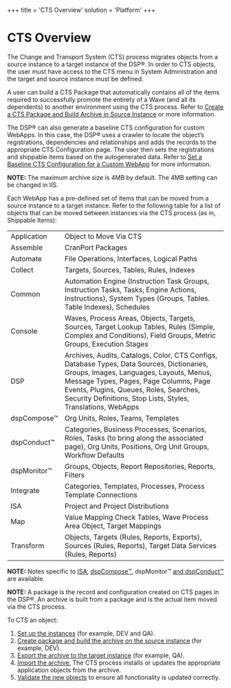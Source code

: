 +++
title = 'CTS Overview'
solution = 'Platform'
+++

# CTS Overview

The Change and Transport System (CTS) process migrates objects from a
source instance to a target instance of the DSP®. In order to CTS
objects, the user must have access to the CTS menu in System
Administration and the target and source instance must be defined.

A user can build a CTS Package that automatically contains all of the
items required to successfully promote the entirety of a Wave (and all
its dependents) to another environment using the CTS process. Refer to
[Create a CTS Package and Build Archive in Source
Instance](CreatePckgeBuildArcSrceInstance.htm) or more information.

The DSP® can also generate a baseline CTS configuration for custom
WebApps. In this case, the DSP® uses a crawler to locate the object’s
registrations, dependencies and relationships and adds the records to
the appropriate CTS Configuration page. The user then sets the
registrations and shippable items based on the autogenerated data. Refer
to [Set a Baseline CTS Configuration for a Custom
WebApp](Set%20a%20Baseline%20CTS%20Configuration%20for%20a%20Custom%20WebApp.htm)
for more information.

<span style="font-weight: bold;">NOTE:</span> The maximum archive size
is 4MB by default. The 4MB setting can be changed in IIS.

Each WebApp has a pre-defined set of items that can be moved from a
source instance to a target instance. Refer to the following table for a
list of objects that can be moved between instances via the CTS process
(as in, Shippable
Items):

|             |                                                                                                                                                                                                                                                                                           |
| ----------- | ----------------------------------------------------------------------------------------------------------------------------------------------------------------------------------------------------------------------------------------------------------------------------------------- |
| Application | Object to Move Via CTS                                                                                                                                                                                                                                                                    |
| Assemble    | CranPort Packages                                                                                                                                                                                                                                                                         |
| Automate    | File Operations, Interfaces, Logical Paths                                                                                                                                                                                                                                                |
| Collect     | Targets, Sources, Tables, Rules, Indexes                                                                                                                                                                                                                                                  |
| Common      | Automation Engine (Instruction Task Groups, Instruction Tasks, Tasks, Engine Actions, Instructions), System Types (Groups, Tables. Table Indexes), Schedules                                                                                                                              |
| Console     | Waves, Process Areas, Objects, Targets, Sources, Target Lookup Tables, Rules (Simple, Complex and Conditions), Field Groups, Metric Groups, Execution Stages                                                                                                                              |
| DSP         | Archives, Audits, Catalogs, Color, CTS Configs, Database Types, Data Sources, Dictionaries, Groups, Images, Languages, Layouts, Menus, Message Types, Pages, Page Columns, Page Events, Plugins, Queues, Roles, Searches, Security Definitions, Stop Lists, Styles, Translations, WebApps |
| dspCompose™ | Org Units, Roles, Teams, Templates                                                                                                                                                                                                                                                        |
| dspConduct™ | Categories, Business Processes, Scenarios, Roles, Tasks (to bring along the associated page), Org Units, Positions, Org Unit Groups, Workflow Defaults                                                                                                                                    |
| dspMonitor™ | Groups, Objects, Report Repositories, Reports, Filters                                                                                                                                                                                                                                    |
| Integrate   | Categories, Templates, Processes, Process Template Connections                                                                                                                                                                                                                            |
| ISA         | Project and Project Distributions                                                                                                                                                                                                                                                         |
| Map         | Value Mapping Check Tables, Wave Process Area Object, Target Mappings                                                                                                                                                                                                                     |
| Transform   | Objects, Targets (Rules, Reports, Exports), Sources (Rules, Reports), Target Data Services (Rules, Reports)                                                                                                                                                                               |

<span style="font-weight: bold;">NOTE:</span> Notes specific to
[ISA](../../../Data_Quality/ISA/Use_Cases/ISA_CTS_Overview.htm),
[dspCompose™](../../../Data_Quality/dspCompose/Use_Cases/CTS_Notes_Specific_to_dspCompose.htm),
dspMonitor™ [and
dspConduct™](../../../Master_Data_Mgmt/dspConduct/Use_Cases/CTS_Notes_Specific_to_dspConduct.htm)
are available.

**NOTE:** A package is the record and configuration created on CTS pages
in the DSP®. An archive is built from a package and is the actual item
moved via the CTS process.

To CTS an object:

1.  [Set up the instances](Set_up_Instances.htm) (for example, DEV and
    QA).
2.  [Create package and build the archive on the source
    instance](CreatePckgeBuildArcSrceInstance.htm) (for example, DEV).
3.  [Export the archive to the target
    instance](Export_CTS_Archive_to_Target_Instance.htm) (for example,
    QA).
4.  [Import the archive.](Import_Archive_on_the_Target_Instance.htm) The
    CTS process installs or updates the appropriate application objects
    from the archive.
5.  [Validate the new objects](Validate_Objects.htm) to ensure all
    functionality is updated correctly.
